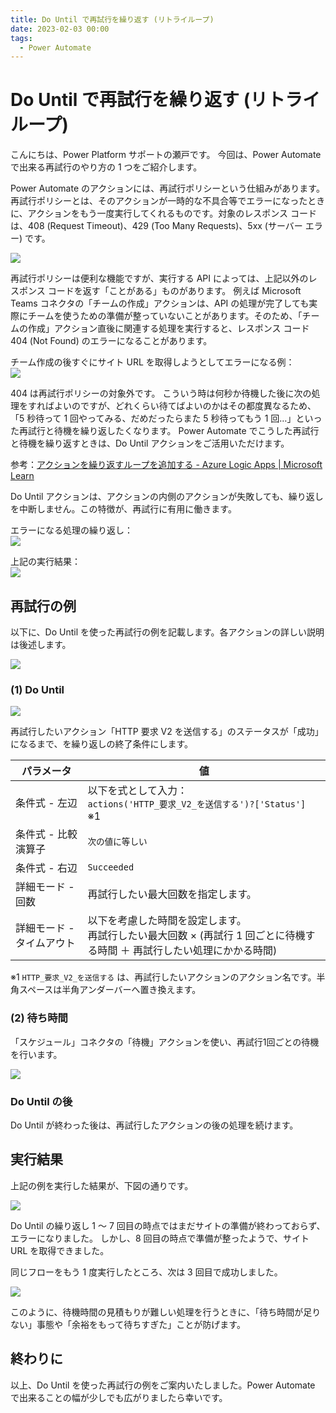 ```yaml
---
title: Do Until で再試行を繰り返す (リトライループ)
date: 2023-02-03 00:00
tags:
  - Power Automate
---
```


# Do Until で再試行を繰り返す (リトライループ)

こんにちは、Power Platform サポートの瀬戸です。
今回は、Power Automate で出来る再試行のやり方の 1 つをご紹介します。

<!-- more -->

Power Automate のアクションには、再試行ポリシーという仕組みがあります。
再試行ポリシーとは、そのアクションが一時的な不具合等でエラーになったときに、アクションをもう一度実行してくれるものです。対象のレスポンス コードは、408 (Request Timeout)、429 (Too Many Requests)、5xx (サーバー エラー) です。

![](retry-loop/image07.png)

再試行ポリシーは便利な機能ですが、実行する API によっては、上記以外のレスポンス コードを返す「ことがある」ものがあります。
例えば Microsoft Teams コネクタの「チームの作成」アクションは、API の処理が完了しても実際にチームを使うための準備が整っていないことがあります。そのため、「チームの作成」アクション直後に関連する処理を実行すると、レスポンス コード 404 (Not Found) のエラーになることがあります。

チーム作成の後すぐにサイト URL を取得しようとしてエラーになる例：  
![](retry-loop/image01.png)

404 は再試行ポリシーの対象外です。
こういう時は何秒か待機した後に次の処理をすればよいのですが、どれくらい待てばよいのかはその都度異なるため、「5 秒待って 1 回やってみる、だめだったらまた 5 秒待ってもう 1 回…」といった再試行と待機を繰り返したくなります。
Power Automate でこうした再試行と待機を繰り返すときは、Do Until アクションをご活用いただけます。

参考：[アクションを繰り返すループを追加する - Azure Logic Apps | Microsoft Learn](https://learn.microsoft.com/ja-jp/azure/logic-apps/logic-apps-control-flow-loops#until-loop)

Do Until アクションは、アクションの内側のアクションが失敗しても、繰り返しを中断しません。この特徴が、再試行に有用に働きます。

エラーになる処理の繰り返し：  
![](retry-loop/image02.png)

上記の実行結果：  
![](retry-loop/image03.png)

## 再試行の例
以下に、Do Until を使った再試行の例を記載します。各アクションの詳しい説明は後述します。

![](retry-loop/image04.png)

### (1) Do Until
![](retry-loop/image05.png)

再試行したいアクション「HTTP 要求 V2 を送信する」のステータスが「成功」になるまで、を繰り返しの終了条件にします。

|パラメータ|値|
|---|---|
|条件式 - 左辺|以下を式として入力：<br>`actions('HTTP_要求_V2_を送信する')?['Status']`　※1|
|条件式 - 比較演算子|`次の値に等しい`|
|条件式 - 右辺|`Succeeded`|
|詳細モード - 回数|再試行したい最大回数を指定します。|
|詳細モード - タイムアウト|以下を考慮した時間を設定します。<br>再試行したい最大回数 × (再試行 1 回ごとに待機する時間 ＋ 再試行したい処理にかかる時間)|

※1 `HTTP_要求_V2_を送信する` は、再試行したいアクションのアクション名です。半角スペースは半角アンダーバーへ置き換えます。

### (2) 待ち時間
「スケジュール」コネクタの「待機」アクションを使い、再試行1回ごとの待機を行います。

![](retry-loop/image06.png)

### Do Until の後
Do Until が終わった後は、再試行したアクションの後の処理を続けます。

## 実行結果
上記の例を実行した結果が、下図の通りです。

![](retry-loop/image08.png)

Do Until の繰り返し 1 ～ 7 回目の時点ではまだサイトの準備が終わっておらず、エラーになりました。
しかし、8 回目の時点で準備が整ったようで、サイト URL を取得できました。

同じフローをもう 1 度実行したところ、次は 3 回目で成功しました。

![](retry-loop/image09.png)

このように、待機時間の見積もりが難しい処理を行うときに、「待ち時間が足りない」事態や「余裕をもって待ちすぎた」ことが防げます。

## 終わりに
以上、Do Until を使った再試行の例をご案内いたしました。Power Automate で出来ることの幅が少しでも広がりましたら幸いです。
